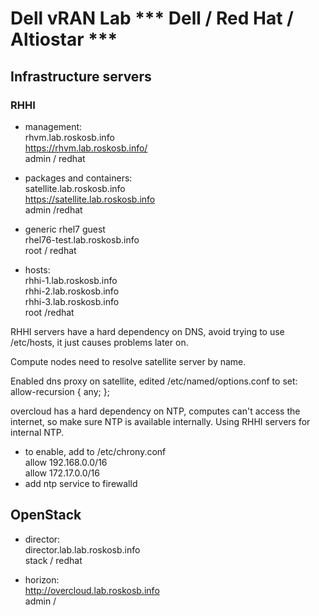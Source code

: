 # Dell vRAN Lab *** Dell / Red Hat / Altiostar ***

## Infrastructure servers
### RHHI
- management:  
rhvm.lab.roskosb.info  
https://rhvm.lab.roskosb.info/  
admin / redhat

- packages and containers:  
satellite.lab.roskosb.info  
https://satellite.lab.roskosb.info  
admin /redhat  

- generic rhel7 guest  
rhel76-test.lab.roskosb.info  
root / redhat

- hosts:  
rhhi-1.lab.roskosb.info  
rhhi-2.lab.roskosb.info  
rhhi-3.lab.roskosb.info  
root /redhat  

RHHI servers have a hard dependency on DNS, avoid trying to use /etc/hosts, it just causes problems later on.  
    
Compute nodes need to resolve satellite server by name.

Enabled dns proxy on satellite, edited /etc/named/options.conf to set:  
allow-recursion { any; };
  

overcloud has a hard dependency on NTP, computes can't access the internet, so make sure NTP is available internally.  Using RHHI servers for internal NTP.  
- to enable, add to /etc/chrony.conf  
allow 192.168.0.0/16  
allow 172.17.0.0/16  
- add ntp service to firewalld


## OpenStack
- director:  
director.lab.lab.roskosb.info  
stack / redhat

- horizon:  
http://overcloud.lab.roskosb.info  
admin / 


